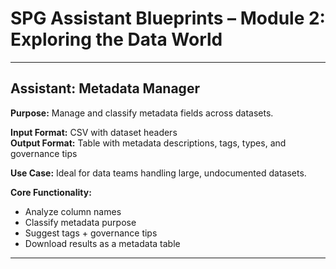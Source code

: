 # SPG Assistant Blueprints – Module 2: Exploring the Data World

---

## Assistant: Metadata Manager

**Purpose:** Manage and classify metadata fields across datasets.

**Input Format:** CSV with dataset headers  
**Output Format:** Table with metadata descriptions, tags, types, and governance tips

**Use Case:** Ideal for data teams handling large, undocumented datasets.

**Core Functionality:**  
- Analyze column names  
- Classify metadata purpose  
- Suggest tags + governance tips  
- Download results as a metadata table

---
